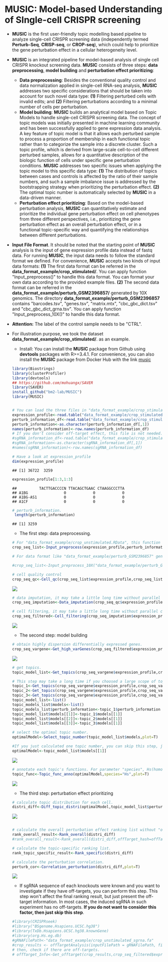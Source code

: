
# MUSIC: Model-based Understanding of SIngle-cell CRISPR screening

* **MUSIC** is the first user-friendly topic modelling based pipeline to analyze single-cell CRISPR screening data (independently termed **Perturb-Seq**, **CRISP-seq**, or **CROP-seq**), which could help to prioritize the gene perturbation effect in a cellular heterogeneity level.
* **MUSIC** is an integrated pipeline for model-based analysis of single cell CRISPR knockout screening data. **MUSIC** consists of three steps: **data preprocessing**, **model building** and **perturbation effect prioritizing**: 
    * **Data preprocessing**: Besides the conventional quality control and data normalization applied in single-cell RNA-seq analysis, **MUSIC** addresses two specific considerations that should be taken into account for such novel data type: **(1)** Filtering perturbed cells with invalid edits; and **(2)** Filtering perturbations according to a minimal number of cells per perturbation.
    * **Model building**: **MUSIC** builds an analytical model based on Topic Models to handle single-cell CRISPR screening data. The concept of topic models was initially presented in machine learning community and has been successfully applied to gene expression data analysis. A key feature of topic model is that it allows each perturbed sample to process a proportion of membership in each functional topic rather than to categorize the sample into a discrete cluster. Such a topic profile, which is derived from large-scale cell-to-cell different perturbed samples, allows for a quantitative description of the biologic function of cells under specific gene perturbation conditions. **MUSIC** addresses two specific issues when applying the topic model to this specific data type: **(1)** The distribution of topics between cases and controls is affected by the ratio of their sample numbers, and such a sample imbalance issue is addressed by the bootstrapping strategy when prioritizing the perturbation effect. **(2)** The optimal topic number is automatically selected by **MUSIC** in a data-driven manner.
    * **Perturbation effect prioritizing**: Based on the model-based perturbation analysis, **MUSIC** can quantitatively estimate and prioritize the individual gene perturbation effect on cell phenotypes from three different perspectives, i.e., prioritizing the gene perturbation effect as an overall perturbation effect, or in a functional topic-specific way and quantifying the relationships between different perturbations. 
* **Input File Format**. It should be noted that the starting point of **MUSIC** analysis is the input of gene expression profile data instead of fastq data. For running **MUSIC**, the input data needs to follow the standard format we defined. For convenience, **MUSIC** accepts two kinds of input data formats: **(1)** The first data format can be referred in the **data_format_example/crop_stimulated/**. You can apply function "Input_preprocess()" to handle this data format. You can format your own data according to the provided example files. **(2)** The second data format can be referred in the **data_format_example/perturb_GSM2396857/** generated by 10X genomics. The directory **data_format_example/perturb_GSM2396857** contains "barcodes.tsv", "genes.tsv", "matrix.mtx", "cbc_gbc_dict.tsv" and "cbc_gbc_dict_grna.tsv". You can apply function "Input_preprocess_10X()" to handle this data format. 
* **Attention:** The label of the control sample needs to be "CTRL".
* For illustration purpose, we took the dataset **data_format_example/crop_stimulated/**. as an example.
    * Install: You can install the **MUSIC** package from Github using **devtools** packages with R>=3.4.1. For convenience, you can also install the **MUSIC** package from Docker Hub with the link [music](https://hub.docker.com/r/bm2lab/music/)
    ```r
    library(Biostrings)
    library(clusterProfiler)
    library(devtools)
    ## https://github.com/mohuangx/SAVER
    library(SAVER)
    install_github("bm2-lab/MUSIC")
    library(MUSIC)
    ```
    ```r
    
    # You can load the three files in "data_format_example/crop_stimulated" to R environment.
    expression_profile<-read.table("data_format_example/crop_stimulated/expression_profile.txt",head=T,row.names=1,sep="\t")
    perturb_information_df<-read.table("data_format_example/crop_stimulated/perturb_information.txt",head=T,row.names=1,sep="\t")
    perturb_information<-as.character(perturb_information_df[,1])
    names(perturb_information)<-row.names(perturb_information_df)
    # If you don't consider off-target effect, this file is not needed.
    #sgRNA_information_df<-read.table("data_format_example/crop_stimulated/sgRNA_information.txt",head=T,row.names=1,sep="\t")
    #sgRNA_information<-as.character(sgRNA_information_df[,1])
    #names(sgRNA_information)<-row.names(sgRNA_information_df)
    
    # Have a look at expression_profile
    dim(expression_profile)   
    ```
    ```
    ## [1] 36722  3259
    ```
    ```r
    expression_profile[1:3,1:3]
    ```
    ```
    ##          TACTTGACCCCN TTACAGCTGAAC CTAAGGCCCTTA
    ## A1BG                0            0            0
    ## A1BG-AS1            0            0            0
    ## A1CF                0            0            0
    ```    
    ```r
    # perturb_information.
     length(perturb_information)
    ```
    ```   
    ## [1] 3259
    ```
   
    * The first step: data preprocessing.
    ```r
    # For "data_format_example/crop_unstimulated.RData", this function integrates the input data and filters mitochondrial ribosomal protein(^MRP) and ribosomal protein(^RP).
    crop_seq_list<-Input_preprocess(expression_profile,perturb_information)
    
    # For data format like "data_format_example/perturb_GSM2396857" generated by 10X genomics, function "Input_preprocess_10X()" will be suitable. Users can also change this data format to the standard format like "data_format_example/crop_stimulated.RData", then use function "Input_preprocess()" to process it.
    
    #crop_seq_list<-Input_preprocess_10X("data_format_example/perturb_GSM2396857")
    
    ```
    
    ```r
    # cell quality control
    crop_seq_qc<-Cell_qc(crop_seq_list$expression_profile,crop_seq_list$perturb_information,species="Hs",plot=T)
    ```
    ![](figure/quality_control.png)<!-- -->
    
    ```r
    # data imputation, it may take a little long time without parallel computation.
    crop_seq_imputation<-Data_imputation(crop_seq_qc$expression_profile,crop_seq_qc$perturb_information,cpu_num=15)
    ```
    ```r
    # cell filtering, it may take a little long time without parallel computation.
    crop_seq_filtered<-Cell_filtering(crop_seq_imputation$expression_profile,crop_seq_imputation$perturb_information,cpu_num=10)
    ```
    ![](figure/Invalid_rate.png)<!-- -->

    * The second step: model building
    ```r
    # obtain highly dispersion differentially expressed genes.
    crop_seq_vargene<-Get_high_varGenes(crop_seq_filtered$expression_profile,crop_seq_filtered$perturb_information,plot=T)
    ```
    ![](figure/get_high_var_genes.png)<!-- -->
    
    ```r
    # get topics. 
    topic_model_list<-Get_topics(crop_seq_vargene$expression_profile,crop_seq_vargene$perturb_information,topic_number=c(4:6))
    
    # This step may take a long time if you choosed a large scope of topic number. You can run each topic number seperately, then combine them to save time.
    topic_1<-Get_topics(crop_seq_vargene$expression_profile,crop_seq_vargene$perturb_information,topic_number=4)
    topic_2<-Get_topics(crop_seq_vargene$expression_profile,crop_seq_vargene$perturb_information,topic_number=5)
    topic_3<-Get_topics(crop_seq_vargene$expression_profile,crop_seq_vargene$perturb_information,topic_number=6)
    topic_model_list<-list()
    topic_models_list$models<-list()
    topic_models_list$perturb_information<-topic_1$perturb_information
    topic_model_list$models[[1]]<-topic_1$models[[1]]
    topic_model_list$models[[2]]<-topic_2$models[[1]]
    topic_model_list$models[[3]]<-topic_3$models[[1]]
    
    ```
    ```r
    # select the optimal topic number.  
    optimalModel<-Select_topic_number(topic_model_list$models,plot=T)
    
    #If you just calculated one topic number, you can skip this step, just run the following:
    optimalModel<-topic_model_list$models[[1]]
    ```
    ![](figure/select_topic_number.png)<!-- -->
    
    ```r
    # annotate each topic's functions. For parameter "species", Hs(homo sapiens) or Mm(mus musculus) are available.
    topic_func<-Topic_func_anno(optimalModel,species="Hs",plot=T)
    ```
    ![](figure/topic_annotation.png)<!-- -->
    
    * The third step: perturbation effect prioritizing
    ```r
    # calculate topic distribution for each cell.
    distri_diff<-Diff_topic_distri(optimalModel,topic_model_list$perturb_information,plot=T)
    ```
    ![](figure/distribution_of_topics.png)
    
    ```r
    
    # calculate the overall perturbation effect ranking list without "offTarget_Info".
    rank_overall_result<-Rank_overall(distri_diff)
    #rank_overall_result<-Rank_overall(distri_diff,offTarget_hash=offTarget_Info) (when "offTarget_Info" is available).
    
    # calculate the topic-specific ranking list.
    rank_topic_specific_result<-Rank_specific(distri_diff)
    
    # calculate the perturbation correlation.
    perturb_cor<-Correlation_perturbation(distri_diff,plot=T)
    ```
    ![](figure/perturbation_network.png)
    
    * If sgRNA sequence of each knockouts were known and you want to investigate if they have off-targets, you can perform this step.  This step won't affect the final ranking result, but just present the off-target information. In most cases, the induced sgRNA in such experiment has no off-targets. **If you do not want to consider this factor, then just skip this step**. 
    ```r
    #library(CRISPRseek)
    #library("BSgenome.Hsapiens.UCSC.hg38")
    #library(TxDb.Hsapiens.UCSC.hg38.knownGene)
    #library(org.Hs.eg.db)
    #gRNAFilePath<-"data_format_example/crop_unstimulated_sgrna.fa"
    #crop_results <- offTargetAnalysis(inputFilePath = gRNAFilePath, findgRNAs = FALSE,findgRNAsWithREcutOnly = FALSE,findPairedgRNAOnly = FALSE, BSgenomeName = Hsapiens,txdb = TxDb.Hsapiens.UCSC.hg38.knownGene,min.score=1,scoring.method = "CFDscore",orgAnn = org.Hs.egSYMBOL, max.mismatch = 3,outputDir=getwd(), overwrite = TRUE)
    # then, check if there are off-targets.
    # offTarget_Info<-Get_offtarget(crop_results,crop_seq_filtered$expression_profile,crop_seq_filtered$perturb_information,sgRNA_information)
    
    ```
 
 

